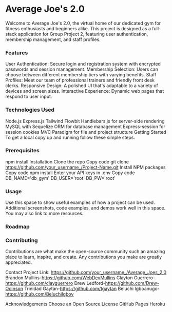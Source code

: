 # Average Joe's 2.0


Welcome to Average Joe's 2.0, the virtual home of our dedicated gym for fitness enthusiasts and beginners alike. This project is designed as a full-stack application for Group Project 2, featuring user authentication, membership management, and staff profiles.

### Features

User Authentication: Secure login and registration system with encrypted passwords and session management.
Membership Selection: Users can choose between different membership tiers with varying benefits.
Staff Profiles: Meet our team of professional trainers and friendly front desk clerks.
Responsive Design: A polished UI that's adaptable to a variety of devices and screen sizes.
Interactive Experience: Dynamic web pages that respond to user input.

### Technologies Used

Node.js
Express.js
Tailwind
Flowbit
Handlebars.js for server-side rendering
MySQL with Sequelize ORM for database management
Express-session for session cookies
MVC Paradigm for file and project structure
Getting Started
To get a local copy up and running follow these simple steps.

### Prerequisites

npm install
Installation
Clone the repo Copy code git clone https://github.com/your_username_/Project-Name.git Install NPM packages Copy code npm install Enter your API keys in .env Copy code DB_NAME='db_gym' DB_USER='root' DB_PW='root'

### Usage

Use this space to show useful examples of how a project can be used. Additional screenshots, code examples, and demos work well in this space. You may also link to more resources.

### Roadmap




### Contributing

Contributions are what make the open-source community such an amazing place to learn, inspire, and create. Any contributions you make are greatly appreciated.

Contact
Project Link: https://github.com/your_username_/Average_Joes_2.0 
Brandon Mullins-https://github.com/WebDevMullins 
Clayton Guerrero-https://github.com/clayguerrero 
Drew Ledford-https://github.com/Drew-Odinson 
Trinidad Gaytan-https://github.com/tgaytan
Beluchi Igboanugo- https://github.com/BeluchiIgbov

Acknowledgements
Choose an Open Source License GitHub Pages Heroku